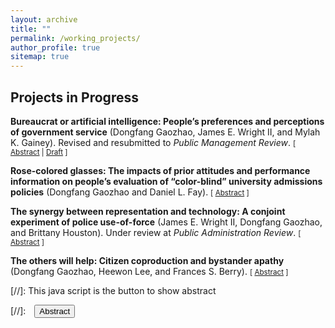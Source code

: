 ```yaml
---
layout: archive
title: ""
permalink: /working_projects/
author_profile: true
sitemap: true
---
```


## Projects in Progress

**Bureaucrat or artificial intelligence: People’s preferences and perceptions of government service** (Dongfang Gaozhao, James E. Wright II, and Mylah K. Gainey). Revised and resubmitted to _Public Management Review_. <small>[ <a href="#/" onclick="visib('ai-abstract')">Abstract</a> | [Draft][ai-preprint] ]</small>

<div id="ai-abstract" style="display: none; text-align: justify; line-height: 1.2" ><small>
AThe increasing use of artificial intelligence (AI) in public service delivery presents important yet unanswered questions about citizens’ views of AI. Especially, are citizens’ perceptions of decisions made by AI different from those made by bureaucrats? We answer this question by conducting a conjoint experiment. Our results show that individuals prefer minority bureaucrats over AI to make decisions. This is particularly true for racially minoritized citizens. However, when passive representation within the bureaucracy is unavailable, racially minoritized individuals do not have a clear-cut preference between AI and out-group bureaucrats. Our findings provide insight into the interaction between automation, representation, and equity.
</small><br><br/></div>

[ai-preprint]: https://www.researchgate.net/publication/353169009_Do_algorithms_know_all_Civilians'_perception_of_employing_artificial_intelligence_in_government_decisions


**Rose-colored glasses: The impacts of prior attitudes and performance information on people’s evaluation of “color-blind” university admissions policies** (Dongfang Gaozhao and Daniel L. Fay). <small>[ <a href="#/" onclick="visib('rose-colored')">Abstract</a> ]</small>

<div id="rose-colored" style="display: none; text-align: justify; line-height: 1.2" ><small>
Performance information is a useful means to inform individuals’ evaluations of public policies and organizational performance. However, recent research suggests that people view performance information through a racialized lens and allow their preexisting attitudes to influence their interpretation. These attitudes may further interact with the myth of “fake news,” providing an excuse for people to reject certain information that is incompatible with their beliefs. In a context of affirmative action ban in colleges, this article uses an experiment to investigate how people may evaluate the policy and the performance of organizations implementing it. In addition, the article examines whether people may dismiss performance information as “fake news” because it does not conform to their established beliefs. The results show that in contemporary policy discourse, many narratives can be cut off at the knees and dismissed with a simple battle cry of “fake news.”
</small><br><br/></div>


**The synergy between representation and technology: A conjoint experiment of police use-of-force** (James E. Wright II, Dongfang Gaozhao, and Brittany Houston). Under review at _Public Administration Review_. <small>[ <a href="#/" onclick="visib('bodycam')">Abstract</a> ]</small>

<div id="bodycam" style="display: none; text-align: justify; line-height: 1.2" ><small>
Public administration scholarship seeks to understand how representation can be a tool in increasing accountability within the policing profession. Recently, the introduction of body-worn cameras (BWCs) has added another layer to this accountability enigma. We employ an online conjoint experiment to disentangle the effects of both representation and BWC on police accountability and legitimacy. In the experiment, we ask participants to rate the likelihood that a police use of force incident prompts an investigation when there is a BWC present and representation (both gender and racial) matches between the officer and the civilian in the use of force incident. From our analysis, we find that Caucasian officers who use force are more likely to be investigated. Our findings also reveal that civilians believe male officers who use force should be investigated and there is no need for further police investigation when a BWC is utilized during a use of force situation. The implications of this study show that civilians view BWCs as the most important tool is providing accurate and honest assessment of police-civilian encounters, irrespective of the racial and gender makeup of the police and civilian during the encounter.
</small><br><br/></div>
 

**The others will help: Citizen coproduction and bystander apathy** (Dongfang Gaozhao, Heewon Lee, and Frances S. Berry). <small>[ <a href="#/" onclick="visib('bystander')">Abstract</a> ]</small>

<div id="bystander" style="display: none; text-align: justify; line-height: 1.2" ><small>
Both citizens and public organizations can benefit from coproduction. From the citizens’ perspective, their participation in coproduction may result in an efficient, effective, and equitable governance and produce individual and collective benefits for themselves. On the other hand, participating in coproduction has its psychological costs, such as social desirability and administrative burden. The calculus of coproduction allows researchers to understand citizens’ motivation of coproduction and answer why people coproduce sometimes but not at other times. This study follows this logic and investigates the bystander effect on individuals’ willingness to coproduce.
 </small><br><br/></div>


[//]: This java script is the button to show abstract
<script>
 function visib(id) {
  var x = document.getElementById(id);
  if (x.style.display === "block") {
    x.style.display = "none";
  } else {
    x.style.display = "block";
  }
}
</script>

[//]:&emsp;<button onclick="visib('polariz')" class="btn btn--inverse btn--small">Abstract</button>
